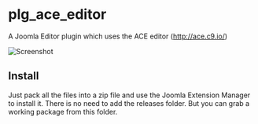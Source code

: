 plg_ace_editor
==============

A Joomla Editor plugin which uses the ACE editor (http://ace.c9.io/)

![Screenshot](https://raw2.github.com/svenbluege/plg_ace_editor/master/preview.jpg)


## Install

Just pack all the files into a zip file and use the Joomla Extension Manager to install it. There is no need to add the releases folder. But you can grab a working package from this folder.
